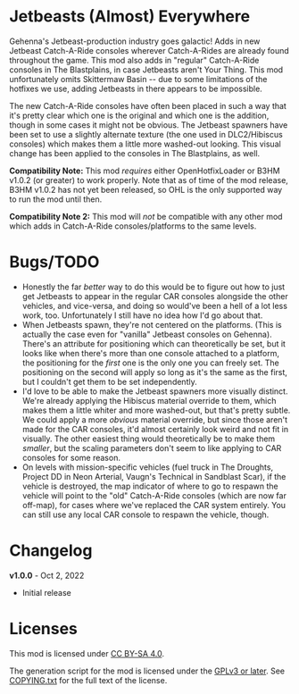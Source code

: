 Jetbeasts (Almost) Everywhere
=============================

Gehenna's Jetbeast-production industry goes galactic!  Adds in new
Jetbeast Catch-A-Ride consoles wherever Catch-A-Rides are already found
throughout the game.  This mod also adds in "regular" Catch-A-Ride
consoles in The Blastplains, in case Jetbeasts aren't Your Thing.  This
mod unfortunately omits Skittermaw Basin -- due to some limitations of
the hotfixes we use, adding Jetbeasts in there appears to be impossible.

The new Catch-A-Ride consoles have often been placed in such a way
that it's pretty clear which one is the original and which one is the
addition, though in some cases it might not be obvious.  The Jetbeast spawners
have been set to use a slightly alternate texture (the one used in
DLC2/Hibiscus consoles) which makes them a little more washed-out looking.
This visual change has been applied to the consoles in The Blastplains,
as well.

**Compatibility Note:** This mod *requires* either OpenHotfixLoader or
B3HM v1.0.2 (or greater) to work properly.  Note that as of time of the
mod release, B3HM v1.0.2 has not yet been released, so OHL is the only
supported way to run the mod until then.

**Compatibility Note 2:** This mod will *not* be compatible with any other
mod which adds in Catch-A-Ride consoles/platforms to the same levels.

Bugs/TODO
=========

- Honestly the far *better* way to do this would be to figure out how to
  just get Jetbeasts to appear in the regular CAR consoles alongside the
  other vehicles, and vice-versa, and doing so would've been a hell of a lot
  less work, too.  Unfortunately I still have no idea how I'd go about that.
- When Jetbeasts spawn, they're not centered on the platforms.  (This is
  actually the case even for "vanilla" Jetbeast consoles on Gehenna).
  There's an attribute for positioning which can theoretically be set, but it
  looks like when there's more than one console attached to a platform, the
  positioning for the *first* one is the only one you can freely set.  The
  positioning on the second will apply so long as it's the same as the first,
  but I couldn't get them to be set independently.
- I'd love to be able to make the Jetbeast spawners more visually distinct.
  We're already applying the Hibiscus material override to them, which makes
  them a little whiter and more washed-out, but that's pretty subtle.  We
  could apply a more *obvious* material override, but since those aren't
  made for the CAR consoles, it'd almost certainly look weird and not fit
  in visually.  The other easiest thing would theoretically be to make them
  *smaller*, but the scaling parameters don't seem to like applying to CAR
  consoles for some reason.
- On levels with mission-specific vehicles (fuel truck in The Droughts,
  Project DD in Neon Arterial, Vaugn's Technical in Sandblast Scar), if the
  vehicle is destroyed, the map indicator of where to go to respawn the
  vehicle will point to the "old" Catch-A-Ride consoles (which are now far
  off-map), for cases where we've replaced the CAR system entirely.  You
  can still use any local CAR console to respawn the vehicle, though.

Changelog
=========

**v1.0.0** - Oct 2, 2022
 * Initial release

Licenses
========

This mod is licensed under [CC BY-SA 4.0](https://creativecommons.org/licenses/by-sa/4.0/).

The generation script for the mod is licensed under the
[GPLv3 or later](https://www.gnu.org/licenses/quick-guide-gplv3.html).
See [COPYING.txt](../../COPYING.txt) for the full text of the license.

